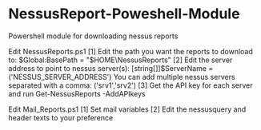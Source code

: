# NessusReport-Poweshell-Module
Powershell module for downloading nessus reports

Edit NessusReports.ps1
  [1] Edit the path you want the reports to download to: $Global:BasePath   = "$HOME\NessusReports"
  [2] Edit the server address to point to nessus server(s): [string[]]$ServerName = ('NESSUS_SERVER_ADDRESS')
        You can add multiple nessus servers separated with a comma: ('srv1','srv2')
  [3] Get the API key for each server and run Get-NessusReports -AddAPIkeys

Edit Mail_Reports.ps1
  [1] Set mail variables
  [2] Edit the nessusquery and header texts to your preference
  

